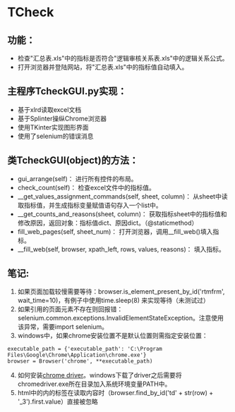 # TCheck
## 功能：
- 检查"汇总表.xls"中的指标是否符合"逻辑审核关系表.xls"中的逻辑关系公式。
- 打开浏览器并登陆网站，将"汇总表.xls"中的指标值自动填入。
## 主程序TcheckGUI.py实现：
- 基于xlrd读取excel文档
- 基于Splinter操纵Chrome浏览器
- 使用TKinter实现图形界面
- 使用了selenium的错误消息
## 类TcheckGUI(object)的方法：
- gui_arrange(self)： 进行所有控件的布局。
- check_count(self)： 检查excel文件中的指标值。
- __get_values_assignment_commands(self, sheet, column)： 从sheet中读取指标值，并生成指标变量赋值语句存入一个list中。
- __get_counts_and_reasons(sheet, column)： 获取指标sheet中的指标值和修改原因，返回对象：指标值dict、原因dict。（@staticmethod）
- fill_web_pages(self, sheet_num)： 打开浏览器，调用__fill_web()填入指标。
- __fill_web(self, browser, xpath_left, rows, values, reasons)： 填入指标。

## 笔记:
1. 如果页面加载较慢需要等待：browser.is_element_present_by_id('rtmfrm', wait_time=10)，有例子中使用time.sleep(8) 来实现等待（未测试过）
2. 如果引用的页面元素不存在则回报错：selenium.common.exceptions.InvalidElementStateException。注意使用该异常，需要import selenium。
3. windows中，如果chrome安装位置不是默认位置则需指定安装位置：
```
executable_path = {'executable_path': 'C:\Program Files\Google\Chrome\Application\chrome.exe'}
browser = Browser('chrome', **executable_path)
```
4. 如何安装[chrome driver](http://splinter.readthedocs.io/en/latest/drivers/chrome.html)。windows下载了driver之后需要将chromedriver.exe所在目录加入系统环境变量PATH中。
5. html中的<td>内的<span>标签在读取<td>内容时（browser.find_by_id('td' + str(row) + '_3').first.value）直接被忽略
